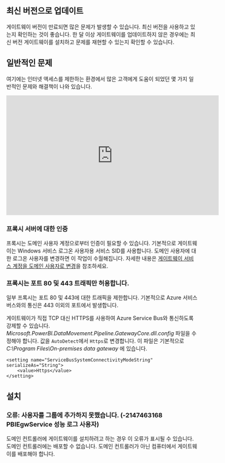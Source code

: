 ## <a name="update-to-the-latest-version"></a>최신 버전으로 업데이트
게이트웨이 버전이 만료되면 많은 문제가 발생할 수 있습니다.  최신 버전을 사용하고 있는지 확인하는 것이 좋습니다.  한 달 이상 게이트웨이를 업데이트하지 않은 경우에는 최신 버전 게이트웨이를 설치하고 문제를 재현할 수 있는지 확인할 수 있습니다.

## <a name="common-issues"></a>일반적인 문제
여기에는 인터넷 액세스를 제한하는 환경에서 많은 고객에게 도움이 되었던 몇 가지 일반적인 문제와 해결책이 나와 있습니다.

<iframe width="560" height="315" src="https://www.youtube.com/embed/-t7RO6mHATI?showinfo=0" frameborder="0" allowfullscreen></iframe>

### <a name="authentication-to-proxy-server"></a>프록시 서버에 대한 인증
프록시는 도메인 사용자 계정으로부터 인증이 필요할 수 있습니다. 기본적으로 게이트웨이는 Windows 서비스 로그온 사용자용 서비스 SID를 사용합니다. 도메인 사용자에 대한 로그온 사용자를 변경하면 이 작업이 수월해집니다. 자세한 내용은 [게이트웨이 서비스 계정을 도메인 사용자로 변경](../service-gateway-proxy.md#changing-the-gateway-service-account-to-a-domain-user)을 참조하세요.

### <a name="your-proxy-only-allows-ports-80-and-443-traffic"></a>프록시는 포트 80 및 443 트래픽만 허용합니다.
일부 프록시는 포트 80 및 443에 대한 트래픽을 제한합니다. 기본적으로 Azure 서비스 버스와의 통신은 443 이외의 포트에서 발생합니다.

게이트웨이가 직접 TCP 대신 HTTPS를 사용하여 Azure Service Bus와 통신하도록 강제할 수 있습니다. *Microsoft.PowerBI.DataMovement.Pipeline.GatewayCore.dll.config* 파일을 수정해야 합니다. 값을 `AutoDetect`에서 `Https`로 변경합니다. 이 파일은 기본적으로 *C:\Program Files\On-premises data gateway* 에 있습니다.

```
<setting name="ServiceBusSystemConnectivityModeString" serializeAs="String">
    <value>Https</value>
</setting>
```

## <a name="installation"></a>설치
### <a name="error-failed-to-add-user-to-group---2147463168---pbiegwservice---performance-log-users---"></a>오류: 사용자를 그룹에 추가하지 못했습니다.  (-2147463168 PBIEgwService 성능 로그 사용자)
도메인 컨트롤러에 게이트웨이를 설치하려고 하는 경우 이 오류가 표시될 수 있습니다. 도메인 컨트롤러에는 배포할 수 없습니다. 도메인 컨트롤러가 아닌 컴퓨터에서 게이트웨이를 배포해야 합니다.

